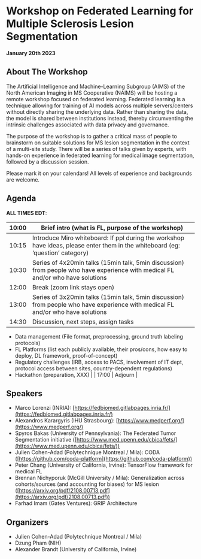 # Workshop on Federated Learning for Multiple Sclerosis Lesion Segmentation

**January 20th 2023**

## About The Workshop

The Artificial Intelligence and Machine-Learning Subgroup (AIMS) of the North American Imaging in MS Cooperative (NAIMS) will be hosting a remote workshop focused on federated learning. Federated learning is a technique allowing for training of AI models across multiple servers/centers without directly sharing the underlying data. Rather than sharing the data, the model is shared between institutions instead, thereby circumventing the intrinsic challenges associated with data privacy and governance.

The purpose of the workshop is to gather a critical mass of people to brainstorm on suitable solutions for MS lesion segmentation in the context of a multi-site study. There will be a series of talks given by experts, with hands-on experience in federated learning for medical image segmentation, followed by a discussion session. 

Please mark it on your calendars! All levels of experience and backgrounds are welcome.

## Agenda

**ALL TIMES EDT**:

| 10:00 | Brief intro (what is FL, purpose of the workshop) |
| --- | --- |
| 10:15 | Introduce Miro whiteboard: If ppl during the workshop have ideas, please enter them in the whiteboard (eg: ‘question’ category) |
| 10:30 | Series of 4x20min talks (15min talk, 5min discussion) from people who have experience with medical FL and/or who have solutions |
| 12:00 | Break (zoom link stays open) |
| 13:00 | Series of 3x20min talks (15min talk, 5min discussion) from people who have experience with medical FL and/or who have solutions |
| 14:30 | Discussion, next steps, assign tasks
- Data management (File format, preprocessing, ground truth labeling protocols)
- FL Platforms (list each publicly available, their pros/cons, how easy to deploy, DL framework, proof-of-concept)
- Regulatory challenges (IRB, access to PACS, involvement of IT dept, protocol access between sites, country-dependent regulations)
- Hackathon (preparation, XXX) |
| 17:00 | Adjourn |

## Speakers

- Marco Lorenzi (INRIA): [https://fedbiomed.gitlabpages.inria.fr/](https://fedbiomed.gitlabpages.inria.fr/)
- Alexandros Karargyris (IHU Strasbourg): [https://www.medperf.org/](https://www.medperf.org/)
- Spyros Bakas (University of Pennsylvania): The Federated Tumor Segmentation initiative ([https://www.med.upenn.edu/cbica/fets/](https://www.med.upenn.edu/cbica/fets/))
- Julien Cohen-Adad (Polytechnique Montreal / Mila): CODA ([https://github.com/coda-platform](https://github.com/coda-platform))
- Peter Chang (University of California, Irvine): TensorFlow framework for medical FL
- Brennan Nichyporuk (McGill University / Mila): Generalization across cohorts/sources (and accounting for biases) for MS lesion ([https://arxiv.org/pdf/2108.00713.pdf](https://arxiv.org/pdf/2108.00713.pdf))
- Farhad Imam (Gates Ventures): GRIP Architecture

## Organizers

- Julien Cohen-Adad (Polytechnique Montreal / Mila)
- Dzung Pham (NIH)
- Alexander Brandt (University of California, Irvine)
